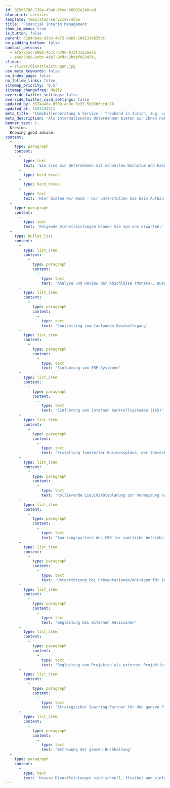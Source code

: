 ```yaml
---
id: 025d5786-739a-45a6-9fed-66892a248cad
blueprint: services
template: templates/services/show
title: 'Financial Interim Management'
show_in_menu: true
is_button: false
parent: d1b4dbee-d3a3-4a72-9ab5-180131d635dc
no_padding_bottom: false
contact_persons:
  - ef57755c-006b-4b7c-b706-b72f33a3ee35
  - e4ec3366-9cbc-4da7-9fdc-2bdaf05347b1
slider:
  - slider/dienstleistungen.jpg
use_meta_keywords: false
no_index_page: false
no_follow_links: false
sitemap_priority: '0.5'
sitemap_changefreq: daily
override_twitter_settings: false
override_twitter_card_settings: false
updated_by: 3574a48a-d509-4c9e-9e37-5b83b6cfdc78
updated_at: 1655194511
meta_title: 'Immobilienberatung & Service - Treuhand in Zürich, Zug, Luzern - a&o kreston'
meta_description: 'Als internationales Unternehmen bieten wir Ihnen nebst unseren Treuhand- und Wirtschaftsprüfungsdienstleistungen auch sämtliche Immobiliendienstleistungen aus einer Hand an.  Zürich, Zug, Luzern oder Baden!'
banner_text: |-
  Kreston.
  Knowing good advice.
content:
  -
    type: paragraph
    content:
      -
        type: text
        text: 'Sie sind ein Unternehmen mit schnellem Wachstum und haben noch keinen erfahrene und kompetente Fachperson im Bereich Finanzen angestellt? Oder Sie suchen vorübergehend einen CFO/Head Finance zur professionellen Sicherstellung der Tagesgeschäfte und CFO Projekte?'
      -
        type: hard_break
      -
        type: hard_break
      -
        type: text
        text: 'Hier bieten wir Hand - wir unterstützen Sie beim Aufbau eines professionellen Finanzwesens, überbrücken Managementlücken im Finanzbereich auf Zeit und beseitigen Engpässe. Zudem unterstützen wir Sie im Change-Management Prozess oder bei der Einführung von neuen Softwares.'
  -
    type: paragraph
    content:
      -
        type: text
        text: 'Folgende Dienstleistungen können Sie von uns erwarten:'
  -
    type: bullet_list
    content:
      -
        type: list_item
        content:
          -
            type: paragraph
            content:
              -
                type: text
                text: 'Analyse und Review der Abschlüsse (Monats-, Quartals und Jahresabschlüsse) nach Schweizer Obligationenrecht, Swiss Gaap FER und IFRS'
      -
        type: list_item
        content:
          -
            type: paragraph
            content:
              -
                type: text
                text: 'Controlling zum laufenden Geschäftsgang'
      -
        type: list_item
        content:
          -
            type: paragraph
            content:
              -
                type: text
                text: 'Einführung von ERP-Systemen'
      -
        type: list_item
        content:
          -
            type: paragraph
            content:
              -
                type: text
                text: 'Einführung von internen Kontrollsystemen (IKS)'
      -
        type: list_item
        content:
          -
            type: paragraph
            content:
              -
                type: text
                text: 'Erstellung fundierter Businesspläne, der Jahresbudgets und der Finanzplanung sowohl für Verwaltungsrat wie Investoren'
      -
        type: list_item
        content:
          -
            type: paragraph
            content:
              -
                type: text
                text: 'Rollierende Liquiditätsplanung zur Vermeidung von Liquiditätsengpässen'
      -
        type: list_item
        content:
          -
            type: paragraph
            content:
              -
                type: text
                text: 'Sparringspartner des CEO für sämtliche betriebs- und finanzwirtschaftlichen Fragestellungen'
      -
        type: list_item
        content:
          -
            type: paragraph
            content:
              -
                type: text
                text: 'Unterstützung bei Präsentationen/Anträgen für Investoren/Banken'
      -
        type: list_item
        content:
          -
            type: paragraph
            content:
              -
                type: text
                text: 'Begleitung bei externen Revisionen'
      -
        type: list_item
        content:
          -
            type: paragraph
            content:
              -
                type: text
                text: 'Begleitung von Projekten als externer Projektleiter'
      -
        type: list_item
        content:
          -
            type: paragraph
            content:
              -
                type: text
                text: 'Strategischer Sparring-Partner für den ganzen Finanzbereich'
      -
        type: list_item
        content:
          -
            type: paragraph
            content:
              -
                type: text
                text: 'Betreuung der ganzen Buchhaltung'
  -
    type: paragraph
    content:
      -
        type: text
        text: 'Unsere Dienstleistungen sind schnell, flexibel und einfach zu implementieren. Wir ermöglichen Ihnen, sich auf das zu konzentrieren was Sie am besten können, indem wir unsere Beratung auf Ihre Bedürfnisse abstimmen. Wir begleiten Sie bei allen wichtigen unternehmerischen Entscheidungen. Gemeinsam stellen wir sicher, dass Prozesse effizient und effektiv ausgestaltet sind und das Management, Verwaltungsrat und Investoren zeitnah sämtliche steuerungsrelevanten Informationen erhalten. Mit unserer Erfahrung und dem externen Blick bringen wir Sie einen Schritt weiter.'
---
```

